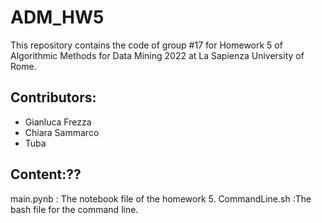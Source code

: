 # ADM_HW5
This repository contains the code of group #17 for Homework 5 of Algorithmic Methods for Data Mining 2022  at La Sapienza University of Rome.

## Contributors:
- Gianluca Frezza
- Chiara Sammarco
- Tuba

## Content:??
main.pynb : The notebook file of the homework 5.
CommandLine.sh :The bash file for the command line.
